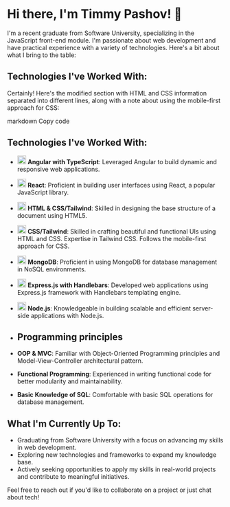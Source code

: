 
# Hi there, I'm Timmy Pashov! 👋

I'm a recent graduate from Software University, specializing in the JavaScript front-end module. I'm passionate about web development and have practical experience with a variety of technologies. Here's a bit about what I bring to the table:

## Technologies I've Worked With:


Certainly! Here's the modified section with HTML and CSS information separated into different lines, along with a note about using the mobile-first approach for CSS:

markdown
Copy code
## Technologies I've Worked With:

- <img src="https://angular.io/assets/images/logos/angular/angular.svg" alt="Angular Logo" width="20" height="20"> **Angular with TypeScript**: 
  Leveraged Angular to build dynamic and responsive web applications.
  
- <img src="https://upload.wikimedia.org/wikipedia/commons/a/a7/React-icon.svg" alt="React Logo" width="20" height="20"> **React**: 
  Proficient in building user interfaces using React, a popular JavaScript library.
  
- <img src="https://upload.wikimedia.org/wikipedia/commons/6/61/HTML5_logo_and_wordmark.svg" alt="HTML5 Logo" width="20" height="20"> **HTML & CSS/Tailwind**: 
  Skilled in designing the base structure of a document using HTML5.
  
- <img src="https://upload.wikimedia.org/wikipedia/commons/6/62/CSS3_logo.svg" alt="HTML5 Logo" width="20" height="20"> **CSS/Tailwind**: 
  Skilled in crafting beautiful and functional UIs using HTML and CSS. 
  Expertise in Tailwind CSS. Follows the mobile-first approach for CSS.

- <img src="https://www.vectorlogo.zone/logos/mongodb/mongodb-icon.svg" alt="MongoDB Logo" width="20" height="20"> **MongoDB**: 
  Proficient in using MongoDB for database management in NoSQL environments.
  
- <img src="https://upload.wikimedia.org/wikipedia/commons/6/64/Expressjs.png" alt="Express.js Logo" width="20" height="20"> **Express.js with Handlebars**: 
  Developed web applications using Express.js framework with Handlebars templating engine.
  
- <img src="https://upload.wikimedia.org/wikipedia/commons/d/d9/Node.js_logo.svg" alt="Node.js Logo" width="20" height="20"> **Node.js**: 
  Knowledgeable in building scalable and efficient server-side applications with Node.js.
  
- ## Programming principles
- **OOP & MVC**: Familiar with Object-Oriented Programming principles and Model-View-Controller architectural pattern.
- **Functional Programming**: Experienced in writing functional code for better modularity and maintainability.
- **Basic Knowledge of SQL**: Comfortable with basic SQL operations for database management.

## What I'm Currently Up To:

- Graduating from Software University with a focus on advancing my skills in web development.
- Exploring new technologies and frameworks to expand my knowledge base.
- Actively seeking opportunities to apply my skills in real-world projects and contribute to meaningful initiatives.



Feel free to reach out if you'd like to collaborate on a project or just chat about tech!


<!--
**TimiPashov/TimiPashov** is a ✨ _special_ ✨ repository because its `README.md` (this file) appears on your GitHub profile.

Here are some ideas to get you started:

- 🔭 I’m currently working on ...
- 🌱 I’m currently learning ...
- 👯 I’m looking to collaborate on ...
- 🤔 I’m looking for help with ...
- 💬 Ask me about ...
- 📫 How to reach me: ...
- 😄 Pronouns: ...
- ⚡ Fun fact: ...
-->
